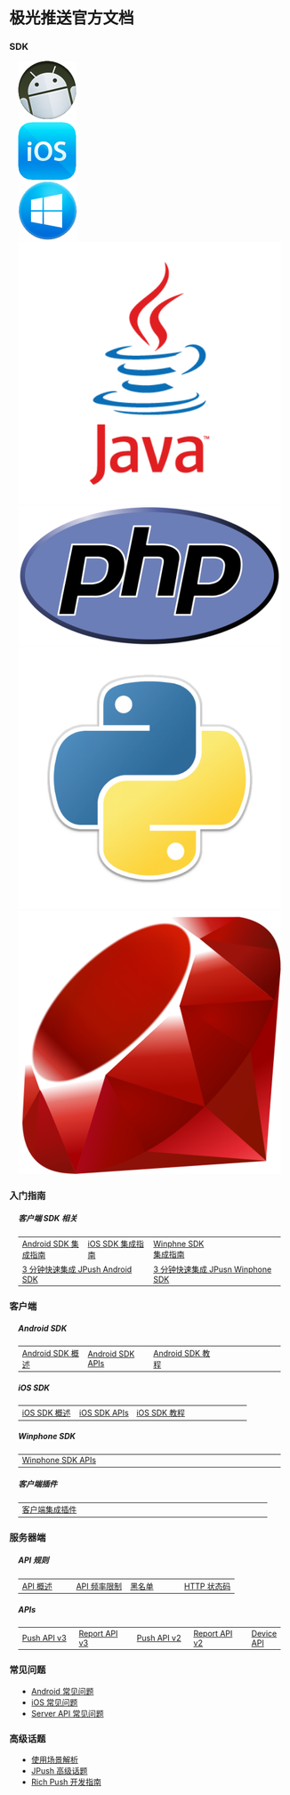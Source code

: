 # 极光推送官方文档

<style>
.home_section {
	margin-left: 16px;
	margin-right: 16px;
	margin-top: 14px;
}
</style>


<div class="row">
    <div class="col-md-12">
        <div class="panel panel-default">
            <div class="panel-heading">
                <h3 class="panel-title">SDK</h3>
            </div>
            <div class="panel-content">
                <div class="row home_section">
                    <div class="col-md-1">
                      <a href="client/android_sdk/" class="thumbnail"><img src="image/product_android.png" alt="android sdk" /></a>
                    </div>
                    <div class="col-md-1">
                      <a href="client/ios_sdk/" class="thumbnail"><img src="image/product_ios.png" alt="ios sdk" /></a>
                    </div>
                    <div class="col-md-1">
                      <a href="client/winphone_sdk/" class="thumbnail"><img src="image/product_winphone.png" alt="winphone sdk" /></a>
                    </div>
                    <div class="col-md-1">
                      <a href="server/server_sdks#java-sdk" class="thumbnail"><img src="image/sdk_java.png" alt="java sdk" /></a>
                    </div>
                    <div class="col-md-1">
                      <a href="server/server_sdks#php-sdk" class="thumbnail"><img src="image/sdk_php.png" alt="php sdk" /></a>
                    </div>
                    <div class="col-md-1">
                      <a href="server/server_sdks#python-sdk" class="thumbnail"><img src="image/sdk_python.png" alt="python sdk" /></a>
                    </div>
                    <div class="col-md-1">
                      <a href="server/server_sdks#ruby-sdk" class="thumbnail"><img src="image/sdk_ruby.png" alt="ruby sdk" /></a>
                    </div>
                </div>
            </div>
        </div>
    </div>
</div>



<div class="row">
    <div class="col-md-8"> <!-- left content -->
        <div class="panel panel-default">
            <div class="panel-heading">
                <h3 class="panel-title">入门指南</h3>
            </div>
            <div class="panel-content home_section">
                <h5>客户端 SDK 相关</h5>
                <table width="100%">
                <tr>
                	<td width="25%"><a href="guideline/android_guide/">Android SDK 集成指南</a></td>
                	<td width="25%"><a href="guideline/ios_guide/">iOS SDK 集成指南</a></td>
                    <td width="25%"><a href="guideline/winphone_guide/">Winphne SDK 集成指南</a></td>
                    <td width="25%">&nbsp;</td>
                </tr>
                <tr>
                	<td width="25%" colspan=2><a href="guideline/android_3m/">3 分钟快速集成 JPush Android SDK</a></td>
                	<td width="25%" colspan=2"><a href="guideline/winphone_3m">3 分钟快速集成 JPusn Winphone SDK</a></td>
                </tr>
                </table>
            </div>
        </div>
        <div class="panel panel-default">
            <div class="panel-heading">
                <h3 class="panel-title">客户端</h3>
            </div>
            <div class="panel-content home_section">
                <h5>Android SDK</h5>
                <table width="100%">
                <tr>
                	<td width="25%"><a href="client/android_sdk">Android SDK 概述</a></td>
                	<td width="25%"><a href="client/android_api/">Android SDK APIs</a></td>
                    <td width="25%"><a href="client/android_tutorials">Android SDK 教程</a></td>
                    <td width="25%">&nbsp;</td>
                </tr>
                </table>
                <h5>iOS SDK</h5>
                <table width="100%">
                <tr>
                	<td width="25%"><a href="client/ios_sdk">iOS SDK 概述</a></td>
                	<td width="25%"><a href="client/ios_api">iOS SDK APIs</a></td>
                    <td width="25%"><a href="client/ios_tutorials">iOS SDK 教程</a></td>
                    <td width="25%">&nbsp;</td>
                </tr>
                </table>
                <h5>Winphone SDK</h5>
                <table width="100%">
                <tr>
                	<!-- <td width="25%"><a href="client/winphone_sdk">Winphone SDK 概述</a></td> --> 
                	<td width="25%"><a href="client/winphone_api">Winphone SDK APIs</a></td>
                    <!-- <td width="25%"><a href="client/winphone_tutorials">Winphone SDK 教程</a></td> -->
                    <td width="25%">&nbsp;</td>
                </tr>
                </table>
                <h5>客户端插件</h5>
                <table width="100%">
                <tr>
                	<td width="25%"><a href="client/client_plugins">客户端集成插件</a></td>
                	<td width="25%"></td>
                    <td width="25%"></td>
                    <td width="25%">&nbsp;</td>
                </tr>
                </table>
            </div>
        </div>
        <div class="panel panel-default">
            <div class="panel-heading">
                <h3 class="panel-title">服务器端</h3>
            </div>
            <div class="panel-content home_section">
                <h5>API 规则</h5>
                <table width="100%">
                <tr>
                	<td width="25%"><a href="server/server_summary">API 概述</a></td>
                	<td width="25%"><a href="server/api_rate_limiting">API 频率限制</a></td>
                    <td width="25%"><a href="server/api_blacklist">黑名单</td>
                    <td width="25%"><a href="server/http_status_code">HTTP 状态码</a></td>
                </tr>
                </table>
                <h5>APIs</h5>
                <table width="100%">
                <tr>
                	<td width="25%"><a href="server/rest_api_v3_push">Push API v3</a></td>
                	<td width="25%"><a href="server/rest_api_v3_report">Report API v3</a></td>
                    <td width="25%"><a href="server/rest_api_v2_push">Push API v2</a></td>
                    <td width="25%"><a href="server/rest_api_v2_report">Report API v2</a></td>
                    <td width="25%"><a href="server/rest_api_Device">
                    Device API</a></td>
                </tr>
                </table>
            </div>
        </div>
    </div>
    <div class="col-md-4"> <!-- right sidebar -->
        <div class="panel panel-default">
            <div class="panel-heading">
                <h3 class="panel-title">常见问题</h3>
            </div>
            <div class="panel-content home_section">
                <ul>
                <li><a href="guideline/faq/#android">Android 常见问题</a></li>
	         <li><a href="guideline/faq/#ios">iOS 常见问题</a></li>
	         <li><a href="guideline/faq/#api">Server API 常见问题</a></li>
                </ul>
            </div>
        </div>
        <div class="panel panel-default">
            <div class="panel-heading">
                <h3 class="panel-title">高级话题</h3>
            </div>
            <div class="panel-content home_section">
                <ul>
                <li><a href="advanced/scenes/">使用场景解析</a></li>
                <li><a href="advanced/topics/">JPush 高级话题</a></li>
                <li><a href="advanced/rich_push/">Rich Push 开发指南</a></li>
                </ul>
            </div>
        </div>
    </div>
</div>


